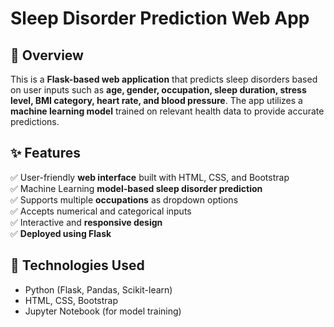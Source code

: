 #  Sleep Disorder Prediction Web App  

## 📌 Overview  
This is a **Flask-based web application** that predicts sleep disorders based on user inputs such as **age, gender, occupation, sleep duration, stress level, BMI category, heart rate, and blood pressure**. The app utilizes a **machine learning model** trained on relevant health data to provide accurate predictions.  

## ✨ Features  
✅ User-friendly **web interface** built with HTML, CSS, and Bootstrap  
✅ Machine Learning **model-based sleep disorder prediction**  
✅ Supports multiple **occupations** as dropdown options  
✅ Accepts numerical and categorical inputs  
✅ Interactive and **responsive design**  
✅ **Deployed using Flask**  

## 🚀 Technologies Used  
- Python (Flask, Pandas, Scikit-learn)  
- HTML, CSS, Bootstrap  
- Jupyter Notebook (for model training)  
